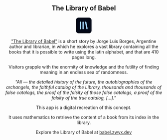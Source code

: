 <div align="center">

## The Library of Babel

<img src="public/favicon-196.png" width="50">

["The Library of Babel"](https://en.wikipedia.org/wiki/The_Library_of_Babel) is a short story by Jorge Luis Borges, Argentine author and librarian, in which he explores a vast library containing all the books that it is possible to write using the latin alphabet, and that are 410 pages long.

Visitors grapple with the enormity of knowledge and the futility of finding meaning in an endless sea of randomness.

_"All — the detailed history of the future, the autobiographies of the archangels, the faithful catalog of the Library, thousands and thousands of false catalogs, the proof of the falsity of those false catalogs, a proof of the falsity of the true catalog, [...]."_

This app is a digital recreation of this concept.

It uses mathematics to retrieve the content of a book from its index in the library.

Explore the Library of Babel at [babel.zwyx.dev](https://babel.zwyx.dev)

<!-- <a href="https://babel.zwyx.dev" target="_blank"><img src="./res/webmaxru--progressive-web-apps-logo--PWA-dark-en.svg" alt="Go to babel.zwyx.dev" width="200px" /></a>
<span>     </span>
<a href="https://play.google.com/store/apps/details?id=dev.zwyx.babel.twa" target="_blank"><img src="./res/google-play-en-badge-web-generic.png" alt="Get The Library of Babel on Google Play" width="200px" /></a> -->

</div>
